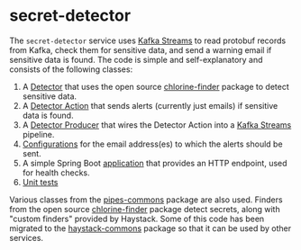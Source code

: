 # secret-detector

The `secret-detector` service uses [Kafka Streams](https://kafka.apache.org/documentation/streams/) to read protobuf
records from Kafka, check them for sensitive data, and send a warning email if sensitive data is found.
The code is simple and self-explanatory and consists of the following classes:
1. A [Detector](https://github.com/ExpediaDotCom/haystack-pipes/blob/master/secret-detector/src/main/java/com/expedia/www/haystack/pipes/secretDetector/Detector.java)
that uses the open source [chlorine-finder](https://github.com/dataApps/chlorine-finder) 
package to detect sensitive data.
2. A [Detector Action](https://github.com/ExpediaDotCom/haystack-pipes/blob/master/secret-detector/src/main/java/com/expedia/www/haystack/pipes/secretDetector/DetectorAction.java)
that sends alerts (currently just emails) if sensitive data is found.
3. A [Detector Producer](https://github.com/ExpediaDotCom/haystack-pipes/blob/master/secret-detector/src/main/java/com/expedia/www/haystack/pipes/secretDetector/DetectorAction.java)
that wires the Detector Action into a
[Kafka Streams](https://cwiki.apache.org/confluence/display/KAFKA/Kafka+Streams) pipeline.
4. [Configurations](https://github.com/ExpediaDotCom/haystack-pipes/blob/master/secret-detector/src/main/java/com/expedia/www/haystack/pipes/secretDetector/SecretsConfigurationProvider.java)
for the email address(es) to which the alerts should be sent.
5. A simple Spring Boot [application](https://github.com/ExpediaDotCom/haystack-pipes/blob/master/secret-detector/src/main/java/com/expedia/www/haystack/pipes/secretDetector/DetectorIsActiveController.java)
that provides an HTTP endpoint, used for health checks.
6. [Unit tests](https://github.com/ExpediaDotCom/haystack-pipes/tree/master/secret-detector/src/test/java/com/expedia/www/haystack/pipes/secretDetector)

Various classes from the [pipes-commons](https://github.com/ExpediaDotCom/haystack-pipes/tree/master/commons) package 
are also used. Finders from the open source [chlorine-finder](https://github.com/dataApps/chlorine-finder) package
detect secrets, along with "custom finders" provided by Haystack. Some of this code has been migrated to the
[haystack-commons](https://github.com/ExpediaDotCom/haystack-commons) package so that it can be used by other services.
